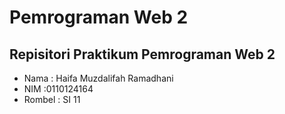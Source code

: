 # Pemrograman Web 2

## Repisitori Praktikum Pemrograman Web 2
- Nama : Haifa Muzdalifah Ramadhani
- NIM :0110124164
- Rombel : SI 11